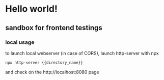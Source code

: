 # Hello world!


## sandbox for frontend testings

### local usage

to launch local webserver (in case of CORS), launch http-server with npx

```shell script
npx http-server {{directory_name}}
```

and check on the http://localhost:8080 page